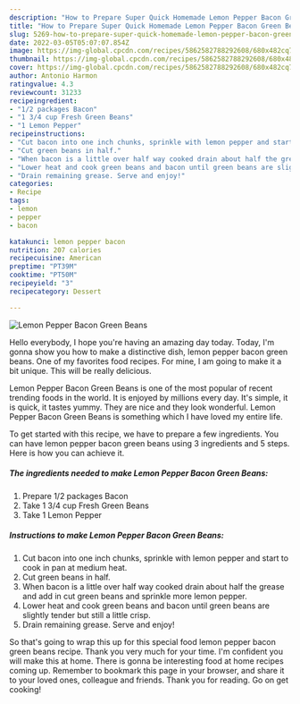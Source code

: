 ```yaml
---
description: "How to Prepare Super Quick Homemade Lemon Pepper Bacon Green Beans"
title: "How to Prepare Super Quick Homemade Lemon Pepper Bacon Green Beans"
slug: 5269-how-to-prepare-super-quick-homemade-lemon-pepper-bacon-green-beans
date: 2022-03-05T05:07:07.854Z
image: https://img-global.cpcdn.com/recipes/5862582788292608/680x482cq70/lemon-pepper-bacon-green-beans-recipe-main-photo.jpg
thumbnail: https://img-global.cpcdn.com/recipes/5862582788292608/680x482cq70/lemon-pepper-bacon-green-beans-recipe-main-photo.jpg
cover: https://img-global.cpcdn.com/recipes/5862582788292608/680x482cq70/lemon-pepper-bacon-green-beans-recipe-main-photo.jpg
author: Antonio Harmon
ratingvalue: 4.3
reviewcount: 31233
recipeingredient:
- "1/2 packages Bacon"
- "1 3/4 cup Fresh Green Beans"
- "1 Lemon Pepper"
recipeinstructions:
- "Cut bacon into one inch chunks, sprinkle with lemon pepper and start to cook in pan at medium heat."
- "Cut green beans in half."
- "When bacon is a little over half way cooked drain about half the grease and add in cut green beans and sprinkle more lemon pepper."
- "Lower heat and cook green beans and bacon until green beans are slightly tender but still a little crisp."
- "Drain remaining grease. Serve and enjoy!"
categories:
- Recipe
tags:
- lemon
- pepper
- bacon

katakunci: lemon pepper bacon 
nutrition: 207 calories
recipecuisine: American
preptime: "PT39M"
cooktime: "PT50M"
recipeyield: "3"
recipecategory: Dessert

---
```



![Lemon Pepper Bacon Green Beans](https://img-global.cpcdn.com/recipes/5862582788292608/680x482cq70/lemon-pepper-bacon-green-beans-recipe-main-photo.jpg)

Hello everybody, I hope you're having an amazing day today. Today, I'm gonna show you how to make a distinctive dish, lemon pepper bacon green beans. One of my favorites food recipes. For mine, I am going to make it a bit unique. This will be really delicious.



Lemon Pepper Bacon Green Beans is one of the most popular of recent trending foods in the world. It is enjoyed by millions every day. It's simple, it is quick, it tastes yummy. They are nice and they look wonderful. Lemon Pepper Bacon Green Beans is something which I have loved my entire life.


To get started with this recipe, we have to prepare a few ingredients. You can have lemon pepper bacon green beans using 3 ingredients and 5 steps. Here is how you can achieve it.

<!--inarticleads1-->

##### The ingredients needed to make Lemon Pepper Bacon Green Beans:

1. Prepare 1/2 packages Bacon
1. Take 1 3/4 cup Fresh Green Beans
1. Take 1 Lemon Pepper




<!--inarticleads2-->

##### Instructions to make Lemon Pepper Bacon Green Beans:

1. Cut bacon into one inch chunks, sprinkle with lemon pepper and start to cook in pan at medium heat.
1. Cut green beans in half.
1. When bacon is a little over half way cooked drain about half the grease and add in cut green beans and sprinkle more lemon pepper.
1. Lower heat and cook green beans and bacon until green beans are slightly tender but still a little crisp.
1. Drain remaining grease. Serve and enjoy!




So that's going to wrap this up for this special food lemon pepper bacon green beans recipe. Thank you very much for your time. I'm confident you will make this at home. There is gonna be interesting food at home recipes coming up. Remember to bookmark this page in your browser, and share it to your loved ones, colleague and friends. Thank you for reading. Go on get cooking!
